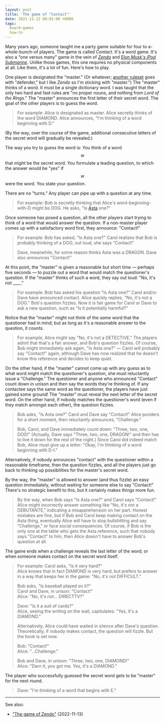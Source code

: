```yaml
---
layout: post
title: 'The game of "Contact"'
date: 2021-11-12 00:01:00 +0000
tags:
  board-games
  how-to
---
```


Many years ago, someone taught me a party game suitable for
four to a-whole-bunch-of players. The game is called _Contact_.
It's a word game. It's also a "one versus many" game in the vein of
[_Zendo_](https://boardgamegeek.com/boardgame/6830/zendo) and
[_Elon Musk's iPod Submarine_](https://boardgamegeek.com/image/4277011/elon-musks-ipod-submarine).
Unlike those games, this one requires no physical components at all.
Like them, it's a lot of fun. Here's how to play.

One player is designated the "master." (Or whatever;
[another ruleset](https://boardgamegeek.com/thread/1763460/extended-rules-and-examples)
goes with "defender," but I like _Zendo_ so I'm sticking with "master.") The "master"
thinks of a word. It must be a single dictionary word. I was taught that the
only two hard and fast rules are "no proper nouns, and nothing from _Lord of the Rings_."
The "master" announces the first letter of their secret word.
The goal of the other players is to guess the word.

> For example: Alice is designated as master. Alice secretly thinks
> of the word DIAMOND. Alice announces, "I'm thinking of a word
> beginning with D."

(By the way, over the course of the game, additional consecutive
letters of the secret word will gradually be revealed.)

The way you try to guess the word is: You think of a word $$w$$ that
_might_ be the secret word. You formulate a leading question, to which
the answer would be "yes" if $$w$$ were the word. You state your question.

There are no "turns." Any player can pipe up with a question at any time.

> For example: Bob is secretly thinking that Alice's word-beginning-with-D
> might be DOG. He asks, "Is [Asta](https://en.wikipedia.org/wiki/Skippy_(dog)) one?"

Once someone has posed a question, all the other players start trying to
think of a word that would answer the question. If a non-master player
comes up with a satisfactory word first, they announce: "Contact!"

> For example: Bob has asked, "Is Asta one?" Carol realizes that Bob is
> probably thinking of a DOG; out loud, she says "Contact!"
>
> Dave, meanwhile, for some reason thinks Asta was a DRAGON. Dave also
> announces "Contact!"

At this point, the "master" is given a reasonable but short time — perhaps
five seconds — to puzzle out a word that would match the questioner's question.
If the "master" thinks of such a word, they say out loud: "No, it's not ____."

> For example: Bob has asked his question "Is Asta one?" Carol and/or
> Dave have announced contact. Alice quickly replies, "No, it's not
> a DOG." Bob's question fizzles. Now it is fair game for Carol or Dave
> to ask a new question, such as "Is it potentially harmful?"

Notice that the "master" might not think of the _same_ word that the
questioner had in mind; but as long as it's a reasonable answer to the
question, it counts.

> For example, Alice might say "No, it's not a DETECTIVE."
> The players admit that that's a fair answer, and Bob's question
> fizzles. Of course, Bob might immediately ask again, "Is Asta one?"
> — Carol will probably say "Contact!" again, although Dave has now
> realized that he doesn't know this reference and decides to keep quiet.

On the other hand, if the "master" cannot come up with any guess as to
what word might match the questioner's question, she must reluctantly
issue a "Challenge." The questioner and anyone who announced "Contact"
count down in unison and then say the words they're thinking of.
If any contactee says the same word as the questioner, the players
have just gained some ground! The "master" must reveal the next letter
of the secret word. On the other hand, if nobody matches the questioner's
word (even if they match amongst each other), the question fizzles.

> Bob asks, "Is Asta one?" Carol and Dave say "Contact!" Alice ponders
> for a short moment, then reluctantly announces, "Challenge."
>
> Bob, Carol, and Dave immediately count down: "Three, two, one, DOG!"
> (Actually, Dave says "Three, two, one, DRAGON!" and then has to
> live it down for the rest of the night.) Since Carol did indeed
> match Bob, Alice must give up a letter: "Okay, I'm thinking
> of a word beginning with D-I."

Alternatively, if nobody announces "contact" with the questioner within
a reasonable timeframe, then the question fizzles, and all the players
just go back to thinking up possibilities for the master's secret word.

By the way, the "master" is allowed to answer (and thus fizzle) an easy
question immediately, without waiting for someone else to say "Contact!"
There's no strategic benefit to this, but it certainly makes things more fun.

> By the way, when Bob says "Is Asta one?" and Carol says "Contact!"
> Alice might incorrectly answer something like "No, it's not a DEBUTANTE,"
> indicating a misapprehension on her part. Honest mistakes are fine,
> but if Bob and Carol keep making contact on the Asta thing,
> eventually Alice will have to stop bullshitting and say "Challenge,"
> or face social consequences. Of course, if Bob is the only one at
> the table who gets the Asta reference, such that nobody says "Contact"
> to him, then Alice doesn't have to answer Bob's question at all.

The game ends when a challenge reveals the last letter of
the word; or when someone makes contact on the secret word itself.

> For example: Carol asks, "Is it very hard?"  
> Alice knows that in fact DIAMOND is very hard, but prefers to answer
> in a way that keeps her in the game: "No, it's not DIFFICULT."
>
> Bob asks, "Is baseball played on it?"  
> Carol and Dave, in unison: "Contact!"  
> Alice: "No, it's not... DIRECTTV?"
>
> Dave: "Is it a suit of cards?"  
> Alice, seeing the writing on the wall, capitulates: "Yes, it's a DIAMOND."
>
> Alternatively, Alice could have waited in silence after Dave's
> question. Theoretically, if nobody makes contact, the question
> will fizzle. But the hook is set now.
>
> Bob: "Contact!"  
> Alice: "...Challenge."
>
> Bob and Dave, in unison: "Three, two, one, DIAMOND!"  
> Alice: "Darn it, you got me. Yes, it's a DIAMOND."

The player who successfully guessed the secret word gets to be "master" for the next round.

> Dave: "I'm thinking of a word that begins with E."

----

See also:

* ["The game of Zendo"](/blog/2022/11/13/zendo/) (2022-11-13)
